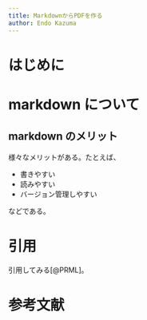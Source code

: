 ```yaml
---
title: MarkdownからPDFを作る
author: Endo Kazuma
---
```


# はじめに

# markdown について

## markdown のメリット

様々なメリットがある。たとえば、

- 書きやすい
- 読みやすい
- バージョン管理しやすい

などである。

# 引用

引用してみる[@PRML]。

# 参考文献

